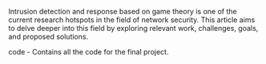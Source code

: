 Intrusion detection and response based on game theory is one of the current research hotspots in the field of network security. This article aims to delve deeper into this field by exploring relevant work, challenges, goals, and proposed solutions.

code - Contains all the code for the final project.

